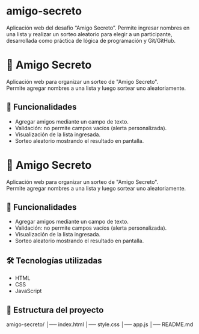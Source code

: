 # amigo-secreto
Aplicación web del desafío “Amigo Secreto”. Permite ingresar nombres en una lista y realizar un sorteo aleatorio para elegir a un participante, desarrollada como práctica de lógica de programación y Git/GitHub.

# 🎁 Amigo Secreto
Aplicación web para organizar un sorteo de "Amigo Secreto".  
Permite agregar nombres a una lista y luego sortear uno aleatoriamente.

## 🚀 Funcionalidades
- Agregar amigos mediante un campo de texto.
- Validación: no permite campos vacíos (alerta personalizada).
- Visualización de la lista ingresada.
- Sorteo aleatorio mostrando el resultado en pantalla.

# 🎁 Amigo Secreto

Aplicación web para organizar un sorteo de "Amigo Secreto".  
Permite agregar nombres a una lista y luego sortear uno aleatoriamente.

## 🚀 Funcionalidades
- Agregar amigos mediante un campo de texto.
- Validación: no permite campos vacíos (alerta personalizada).
- Visualización de la lista ingresada.
- Sorteo aleatorio mostrando el resultado en pantalla.

## 🛠️ Tecnologías utilizadas
- HTML
- CSS
- JavaScript

## 📂 Estructura del proyecto
amigo-secreto/
│── index.html
│── style.css
│── app.js
│── README.md
